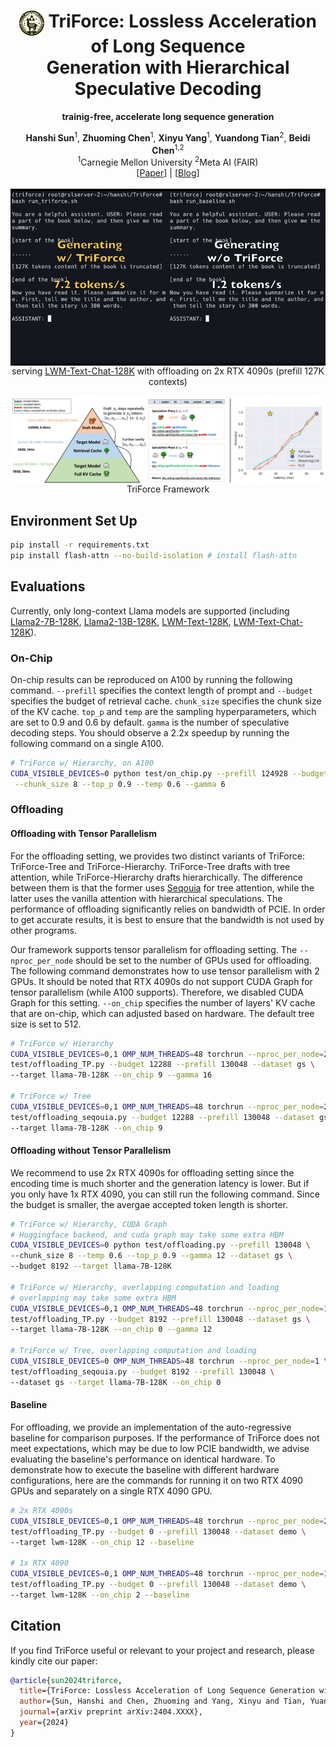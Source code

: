 <div align="center">
<h1><img src="static/images/triforce.png" height="40px" align="top"/> TriForce: Lossless Acceleration of Long Sequence <br> Generation with Hierarchical Speculative Decoding
</h1>


**trainig-free, accelerate long sequence generation**
</div>
<div align="center">
<b>Hanshi Sun</b><sup>1</sup>,
<b>Zhuoming Chen</b><sup>1</sup>,
<b>Xinyu Yang</b><sup>1</sup>,
<b>Yuandong Tian</b><sup>2</sup>,
<b>Beidi Chen</b><sup>1,2</sup>
</div>

<div align="center">
<sup>1</sup>Carnegie Mellon University
<sup>2</sup>Meta AI (FAIR)
</div>

<div align="center">
[<a href="https://arxiv.org/abs/2404.XXXX">Paper</a>] | [<a href="https://infini-ai-lab.github.io/TriForce">Blog</a>]
</div>
<br>
<div align="center">
<img src="static/images/TriForce.gif" align="top"/>
<figcaption>serving <a href="https://huggingface.co/LargeWorldModel/LWM-Text-Chat-128K">LWM-Text-Chat-128K</a> with offloading on 2x RTX 4090s (prefill 127K contexts)</figcaption>
</div>
<br>

<div align="center">
<img src="static/images/Sys_readme.png" align="top"/>
<figcaption>TriForce Framework</figcaption>
</div>

## Environment Set Up
```bash
pip install -r requirements.txt
pip install flash-attn --no-build-isolation # install flash-attn
```

## Evaluations
Currently, only long-context Llama models are supported (including [Llama2-7B-128K](https://huggingface.co/NousResearch/Yarn-Llama-2-7b-128k), [Llama2-13B-128K](https://huggingface.co/NousResearch/Yarn-Llama-2-13b-128k), [LWM-Text-128K](https://huggingface.co/LargeWorldModel/LWM-Text-128K), [LWM-Text-Chat-128K](https://huggingface.co/LargeWorldModel/LWM-Text-Chat-128K)).

### On-Chip
On-chip results can be reproduced on A100 by running the following command. `--prefill` specifies the context length of prompt and `--budget` specifies the budget of retrieval cache. `chunk_size` specifies the chunk size of the KV cache. `top_p` and `temp` are the sampling hyperparameters, which are set to 0.9 and 0.6 by default. `gamma` is the number of speculative decoding steps. You should observe a 2.2x speedup by running the following command on a single A100.

```bash
# TriForce w/ Hierarchy, on A100
CUDA_VISIBLE_DEVICES=0 python test/on_chip.py --prefill 124928 --budget 4096 \
 --chunk_size 8 --top_p 0.9 --temp 0.6 --gamma 6
```
### Offloading
#### Offloading with Tensor Parallelism
For the offloading setting,  we provides two distinct variants of TriForce: TriForce-Tree and TriForce-Hierarchy. TriForce-Tree drafts with tree attention, while TriForce-Hierarchy drafts hierarchically. The difference between them is that the former uses [Seqouia](https://github.com/Infini-AI-Lab/Sequoia) for tree attention, while the latter uses the vanilla attention with hierarchical speculations. The performance of offloading significantly relies on bandwidth of PCIE. In order to get accurate results, it is best to ensure that the bandwidth is not used by other programs.

Our framework supports tensor parallelism for offloading setting. The `--nproc_per_node` should be set to the number of GPUs used for offloading. The following command demonstrates how to use tensor parallelism with 2 GPUs. It should be noted that RTX 4090s do not support CUDA Graph for tensor parallelism (while A100 supports). Therefore, we disabled CUDA Graph for this setting. `--on_chip` specifies the number of layers' KV cache that are on-chip, which can adjusted based on hardware. The default tree size is set to 512. 

```bash
# TriForce w/ Hierarchy
CUDA_VISIBLE_DEVICES=0,1 OMP_NUM_THREADS=48 torchrun --nproc_per_node=2 \
test/offloading_TP.py --budget 12288 --prefill 130048 --dataset gs \
--target llama-7B-128K --on_chip 9 --gamma 16

# TriForce w/ Tree
CUDA_VISIBLE_DEVICES=0,1 OMP_NUM_THREADS=48 torchrun --nproc_per_node=2 \
test/offloading_seqouia.py --budget 12288 --prefill 130048 --dataset gs \
--target llama-7B-128K --on_chip 9
```

#### Offloading without Tensor Parallelism
We recommend to use 2x RTX 4090s for offloading setting since the encoding time is much shorter and the generation latency is lower. But if you only have 1x RTX 4090, you can still run the following command. Since the budget is smaller, the avergae accepted token length is shorter.

```bash
# TriForce w/ Hierarchy, CUDA Graph
# Huggingface backend, and cuda graph may take some extra HBM
CUDA_VISIBLE_DEVICES=0 python test/offloading.py --prefill 130048 \
--chunk_size 8 --temp 0.6 --top_p 0.9 --gamma 12 --dataset gs \
--budget 8192 --target llama-7B-128K

# TriForce w/ Hierarchy, overlapping computation and loading
# overlapping may take some extra HBM
CUDA_VISIBLE_DEVICES=0,1 OMP_NUM_THREADS=48 torchrun --nproc_per_node=1 \
test/offloading_TP.py --budget 8192 --prefill 130048 --dataset gs \
--target llama-7B-128K --on_chip 0 --gamma 12

# TriForce w/ Tree, overlapping computation and loading
CUDA_VISIBLE_DEVICES=0 OMP_NUM_THREADS=48 torchrun --nproc_per_node=1 \
test/offloading_seqouia.py --budget 8192 --prefill 130048 \
--dataset gs --target llama-7B-128K --on_chip 0
```


#### Baseline
For offloading, we provide an implementation of the auto-regressive baseline for comparison purposes. If the performance of TriForce does not meet expectations, which may be due to low PCIE bandwidth, we advise evaluating the baseline's performance on identical hardware. To demonstrate how to execute the baseline with different hardware configurations, here are the commands for running it on two RTX 4090 GPUs and separately on a single RTX 4090 GPU.

```bash
# 2x RTX 4090s
CUDA_VISIBLE_DEVICES=0,1 OMP_NUM_THREADS=48 torchrun --nproc_per_node=2 \
test/offloading_TP.py --budget 0 --prefill 130048 --dataset demo \
--target lwm-128K --on_chip 12 --baseline

# 1x RTX 4090
CUDA_VISIBLE_DEVICES=0,1 OMP_NUM_THREADS=48 torchrun --nproc_per_node=1 \
test/offloading_TP.py --budget 0 --prefill 130048 --dataset demo \
--target lwm-128K --on_chip 2 --baseline
```

## Citation
If you find TriForce useful or relevant to your project and research, please kindly cite our paper:

```bibtex
@article{sun2024triforce,
  title={TriForce: Lossless Acceleration of Long Sequence Generation with Hierarchical Speculative Decoding},
  author={Sun, Hanshi and Chen, Zhuoming and Yang, Xinyu and Tian, Yuandong and Chen, Beidi},
  journal={arXiv preprint arXiv:2404.XXXX},
  year={2024}
}
```
